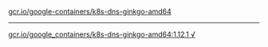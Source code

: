 [gcr.io/google-containers/k8s-dns-ginkgo-amd64](https://hub.docker.com/r/sqeven/k8s-dns-ginkgo-amd64/tags/) 

----
[gcr.io/google_containers/k8s-dns-ginkgo-amd64:1.12.1 √](https://hub.docker.com/r/sqeven/k8s-dns-ginkgo-amd64/tags/)

